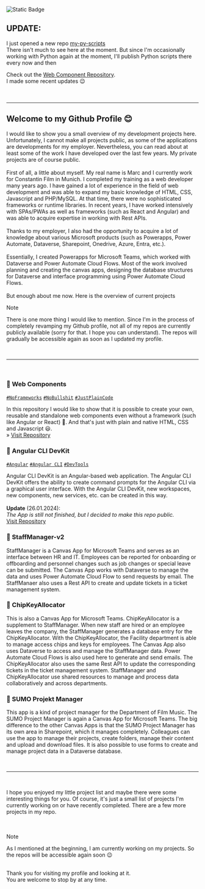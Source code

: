 ![Static Badge](https://img.shields.io/badge/February%2025%2C%202024-%23000000?style=flat&logoColor=%23cc0000&label=Last%20Update%3A%20&labelColor=%23efefef&color=%23525252&link=https%3A%2F%2Fgithub.com%2Fpraetoriani%2FAngularCLI-DevKit)

## UPDATE:

I just opened a new repo 
<a href="https://github.com/praetoriani/my-py-scripts">my-py-scripts</a><br>
There isn't much to see here at the moment. But since I'm occasionally working with Python again at the moment, I'll publish Python scripts there every now and then

Check out the <a href="https://github.com/praetoriani/web-components">Web Component Repository</a>.<br>
I made some recent updates 😉
<br><br><br>
<hr>

## Welcome to my Github Profile 😊

I would like to show you a small overview of my development projects here. Unfortunately, I cannot make all projects public, as some of the applications are developments for my employer. Nevertheless, you can read about at least some of the work I have developed over the last few years. My private projects are of course public.<br><br>
First of all, a little about myself. My real name is Marc and I currently work for Constantin Film in Munich. I completed my training as a web developer many years ago. I have gained a lot of experience in the field of web development and was able to expand my basic knowledge of HTML, CSS, Javascript and PHP/MySQL. At that time, there were no sophisticated frameworks or runtime libraries. In recent years, I have worked intensively with SPAs/PWAs as well as frameworks (such as React and Angular) and was able to acquire expertise in working with Rest APIs.<br><br>
Thanks to my employer, I also had the opportunity to acquire a lot of knowledge about various Microsoft products (such as Powerapps, Power Automate, Dataverse, Sharepoint, Onedrive, Azure, Entra, etc.).
<br><br>
Essentially, I created Powerapps for Microsoft Teams, which worked with Dataverse and Power Automate Cloud Flows. Most of the work involved planning and creating the canvas apps, designing the database structures for Dataverse and interface programming using Power Automate Cloud Flows.
<br><br>
But enough about me now. Here is the overview of current projects<br>



> [!NOTE]
> There is one more thing I would like to mention. Since I'm in the process of completely revamping my Github profile, not all of my repos are currently publicly available (sorry for that. I hope you can understand). The repos will gradually be accessible again as soon as I updated my profile.

<br><hr><br>

### 📌 Web Components
[`#NoFrameworks`](https://github.com/topics/no-frameworks) [`#NoBullshit`](https://github.com/topics/nobullshit) [`#JustPlainCode`](https://github.com/topics/justplaincode)<br>

In this repository I would like to show that it is possible to create your own, reusable and standalone web components even without a framework (such like Angular or React) 🤯. And that's just with plain and native HTML, CSS and Javascript 😃.<br>
» [Visit Repository](https://github.com/praetoriani/web-components)
<br>
### 📌 Angular CLI DevKit
[`#Angular`](https://github.com/topics/angular) [`#Angular CLI`](https://github.com/topics/angular-cli) [`#DevTools`](https://github.com/topics/devtools)<br>

Angular CLI DevKit is an Angular-based web application. The Angular CLI DevKit offers the ability to create command prompts for the Angular CLI via a graphical user interface. With the Angular CLI DevKit, new workspaces, new components, new services, etc. can be created in this way. 
<br><br>
**Update** (26.01.2024):<br>_The App is still not finished, but I decided to make this repo public._<br>
[Visit Repository](https://github.com/praetoriani/Angular-CLI-DevKit)
<br>
<!--
### 📌 AngularCLI Generator
This is actually just a by-product of when I taught myself the Angular Framework. At some point during the learning phase, there was a point where I didn't feel like constantly reading up in the online references which command I needed for the Angular CLI to do this and that. So I started to create an Angular project that allows me to generate Angular CLI commands for a wide variety of scenarios. The app is also able to generate entire Powershell scripts with which you can easily and automatically create and set up an entire Angular project (with NPM modules, Angular components, Angular services and much more).<br><br>
The AngularCLI Generator simplifies working with the Angular CLI and makes creating new Angular projects a lot easier. Instead of typing long lines of code into the console, a few clicks here and there are all it takes to create and set up an entire project.
-->
<!--
### 📌 NoX (a.k.a. NoX Box)
The NoX Box is a Rest API backend server based on NodeJS/ExpressJS. It started when I wanted to implement an E-Mail Service in an App, but couldn't find a good and practical solution. So I started to create a solution for myself that would allow me to send E-Mails via a Google Account. While working on the NoX Box, I realized that I can use this Rest API Backend Server for other things as well. And that is now the NoX project. I will work on this here from time to time and extend the Backend Rest API accordingly. The plan is to make NoX a CRUD Rest API Backend, with which you will not only be able to send emails via Google, but also access SQL databases and perform CRUD actions (Create, Read, Update, Delete). I'm also planning to extend  NoX with some features to secure the server against attacks and make it more safe to use. Due to I am not an Security Expert, this may take some time.
-->
### 📌 StaffManager-v2
StaffManager is a Canvas App for Microsoft Teams and serves as an interface between HR and IT. Employees can be reported for onboarding or offboarding and personnel changes such as job changes or special leave can be submitted. The Canvas App works with Dataverse to manage the data and uses Power Automate Cloud Flow to send requests by email. The StaffManaer also uses a Rest API to create and update tickets in a ticket management system.
### 📌 ChipKeyAllocator
This is also a Canvas App for Microsoft Teams. ChipKeyAllocator is a supplement to StaffManager. When new staff are hired or an employee leaves the company, the StaffManager generates a database entry for the ChipKeyAllocator. With the ChipKeyAllocator, the Facility department is able to manage access chips and keys for employees. The Canvas App also uses Dataverse to access and manage the StaffManager data. Power Automate Cloud Flows is also used here to generate and send emails. The ChipKeyAllocator also uses the same Rest API to update the corresponding tickets in the ticket management system. StaffManager and ChipKeyAllocator use shared resources to manage and process data collaboratively and across departments.
### 📌 SUMO Projekt Manager
This app is a kind of project manager for the Department of Film Music. The SUMO Project Manager is again a Canvas App for Microsoft Teams. The big difference to the other Canvas Apps is that the SUMO Project Manager has its own area in Sharepoint, which it manages completely. Colleagues can use the app to manage their projects, create folders, manage their content and upload and download files. It is also possible to use forms to create and manage project data in a Dataverse database.

<br><hr><br>

I hope you enjoyed my little project list and maybe there were some interesting things for you. Of course, it's just a small list of projects I'm currently working on or have recently completed. There are a few more projects in my repo.<br><br><br>


> [!NOTE]
> As I mentioned at the beginning, I am currently working on my projects.
> So the repos will be accessible again soon 😉

<br>Thank you for visiting my profile and looking at it.<br>
You are welcome to stop by at any time.<br><br>
<!--
<br><br><br>
<img src="https://api.daily.dev/devcards/f5cf9b1dfdc54719b064e1ef6b8d2898.png?r=agd" width="200" alt="Praetoriani's Dev Card" style="text-align: center;"/>

https://github.com/users/praetoriani/projects/2

### Hi there 👋
**praetoriani/praetoriani** is a ✨ _special_ ✨ repository because its `README.md` (this file) appears on your GitHub profile.

Here are some ideas to get you started:

- 🔭 I’m currently working on ...
- 🌱 I’m currently learning ...
- 👯 I’m looking to collaborate on ...
- 🤔 I’m looking for help with ...
- 💬 Ask me about ...
- 📫 How to reach me: ...
- 😄 Pronouns: ...
- ⚡ Fun fact: ...
-->
